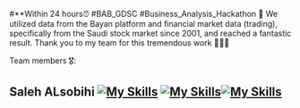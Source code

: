 
   
 
#**Within 24 hours⏰ #BAB_GDSC #Business_Analysis_Hackathon 🎯
We utilized data from the Bayan platform and financial market data (trading), specifically from the Saudi stock market since 2001, and reached a fantastic result.
Thank you to my team for this tremendous work 🙏🏻🤩

Team members 🎖️: 

## Saleh ALsobihi  [![My Skills](https://skillicons.dev/icons?i=linkedin)](https://www.linkedin.com/in/alsobihi/)  [![My Skills](https://skillicons.dev/icons?i=github)](https://github.com/alsobihi)[![My Skills](https://skillicons.dev/icons?i=twitter)](https://twitter.com/AiAlsobihi)
